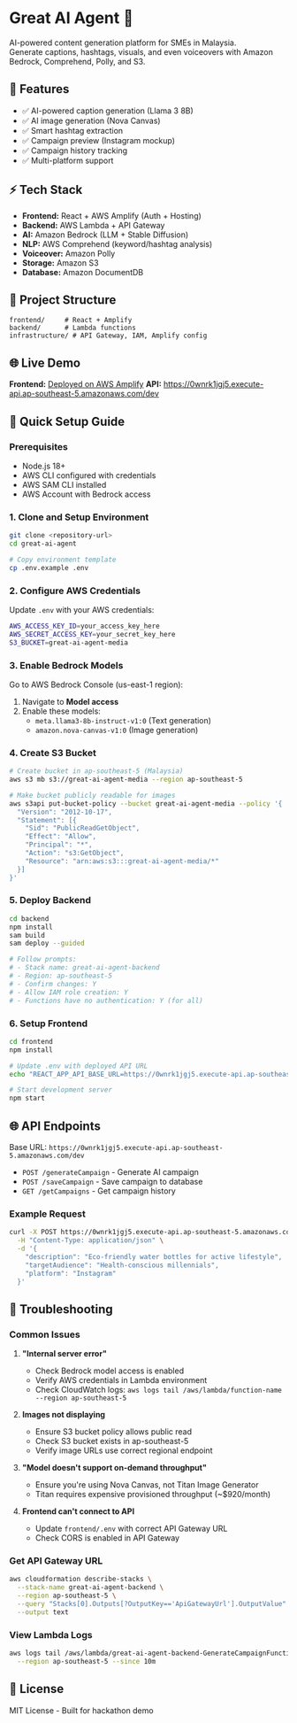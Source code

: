 # Great AI Agent 🚀
AI-powered content generation platform for SMEs in Malaysia.  
Generate captions, hashtags, visuals, and even voiceovers with Amazon Bedrock, Comprehend, Polly, and S3.  

## 🎯 Features

- ✅ AI-powered caption generation (Llama 3 8B)
- ✅ AI image generation (Nova Canvas)
- ✅ Smart hashtag extraction
- ✅ Campaign preview (Instagram mockup)
- ✅ Campaign history tracking
- ✅ Multi-platform support

## ⚡ Tech Stack

- **Frontend:** React + AWS Amplify (Auth + Hosting)
- **Backend:** AWS Lambda + API Gateway
- **AI:** Amazon Bedrock (LLM + Stable Diffusion)
- **NLP:** AWS Comprehend (keyword/hashtag analysis)
- **Voiceover:** Amazon Polly
- **Storage:** Amazon S3
- **Database:** Amazon DocumentDB

## 📂 Project Structure
```
frontend/     # React + Amplify
backend/      # Lambda functions
infrastructure/ # API Gateway, IAM, Amplify config
```

## 🌐 Live Demo

**Frontend:** [Deployed on AWS Amplify](https://main.d2k7lojphc90md.amplifyapp.com)
**API:** https://0wnrk1jgj5.execute-api.ap-southeast-5.amazonaws.com/dev

## 🚀 Quick Setup Guide

### Prerequisites
- Node.js 18+
- AWS CLI configured with credentials
- AWS SAM CLI installed
- AWS Account with Bedrock access

### 1. Clone and Setup Environment
```bash
git clone <repository-url>
cd great-ai-agent

# Copy environment template
cp .env.example .env
```

### 2. Configure AWS Credentials
Update `.env` with your AWS credentials:
```bash
AWS_ACCESS_KEY_ID=your_access_key_here
AWS_SECRET_ACCESS_KEY=your_secret_key_here
S3_BUCKET=great-ai-agent-media
```

### 3. Enable Bedrock Models
Go to AWS Bedrock Console (us-east-1 region):
1. Navigate to **Model access**
2. Enable these models:
   - `meta.llama3-8b-instruct-v1:0` (Text generation)
   - `amazon.nova-canvas-v1:0` (Image generation)

### 4. Create S3 Bucket
```bash
# Create bucket in ap-southeast-5 (Malaysia)
aws s3 mb s3://great-ai-agent-media --region ap-southeast-5

# Make bucket publicly readable for images
aws s3api put-bucket-policy --bucket great-ai-agent-media --policy '{
  "Version": "2012-10-17",
  "Statement": [{
    "Sid": "PublicReadGetObject",
    "Effect": "Allow",
    "Principal": "*",
    "Action": "s3:GetObject",
    "Resource": "arn:aws:s3:::great-ai-agent-media/*"
  }]
}'
```

### 5. Deploy Backend
```bash
cd backend
npm install
sam build
sam deploy --guided

# Follow prompts:
# - Stack name: great-ai-agent-backend
# - Region: ap-southeast-5
# - Confirm changes: Y
# - Allow IAM role creation: Y
# - Functions have no authentication: Y (for all)
```

### 6. Setup Frontend
```bash
cd frontend
npm install

# Update .env with deployed API URL
echo "REACT_APP_API_BASE_URL=https://0wnrk1jgj5.execute-api.ap-southeast-5.amazonaws.com/dev" > .env

# Start development server
npm start
```

## 🌐 API Endpoints

Base URL: `https://0wnrk1jgj5.execute-api.ap-southeast-5.amazonaws.com/dev`

- `POST /generateCampaign` - Generate AI campaign
- `POST /saveCampaign` - Save campaign to database
- `GET /getCampaigns` - Get campaign history

### Example Request
```bash
curl -X POST https://0wnrk1jgj5.execute-api.ap-southeast-5.amazonaws.com/dev/generateCampaign \
  -H "Content-Type: application/json" \
  -d '{
    "description": "Eco-friendly water bottles for active lifestyle",
    "targetAudience": "Health-conscious millennials",
    "platform": "Instagram"
  }'
```

## 🔧 Troubleshooting

### Common Issues

1. **"Internal server error"**
   - Check Bedrock model access is enabled
   - Verify AWS credentials in Lambda environment
   - Check CloudWatch logs: `aws logs tail /aws/lambda/function-name --region ap-southeast-5`

2. **Images not displaying**
   - Ensure S3 bucket policy allows public read
   - Check S3 bucket exists in ap-southeast-5
   - Verify image URLs use correct regional endpoint

3. **"Model doesn't support on-demand throughput"**
   - Ensure you're using Nova Canvas, not Titan Image Generator
   - Titan requires expensive provisioned throughput (~$920/month)

4. **Frontend can't connect to API**
   - Update `frontend/.env` with correct API Gateway URL
   - Check CORS is enabled in API Gateway

### Get API Gateway URL
```bash
aws cloudformation describe-stacks \
  --stack-name great-ai-agent-backend \
  --region ap-southeast-5 \
  --query "Stacks[0].Outputs[?OutputKey=='ApiGatewayUrl'].OutputValue" \
  --output text
```

### View Lambda Logs
```bash
aws logs tail /aws/lambda/great-ai-agent-backend-GenerateCampaignFunction-* \
  --region ap-southeast-5 --since 10m
```

## 📄 License

MIT License - Built for hackathon demo
